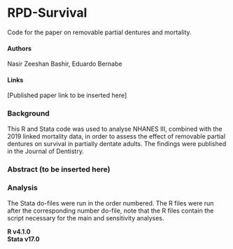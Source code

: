 # RPD-Survival
Code for the paper on removable partial dentures and mortality.

#### Authors
Nasir Zeeshan Bashir, Eduardo Bernabe

#### Links
[Published paper link to be inserted here]

### Background
This R and Stata code was used to analyse NHANES III, combined with the 2019 linked mortality data, in order to assess the effect of removable partial dentures on survival in partially dentate adults. The findings were published in the Journal of Dentistry.

### Abstract (to be inserted here)

### Analysis
The Stata do-files were run in the order numbered. The R files were run after the corresponding number do-file, note that the R files contain the script necessary for the main and sensitivity analyses.  

**R v4.1.0** \
**Stata v17.0**
